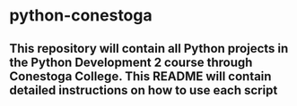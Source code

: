 # python-conestoga

## This repository will contain all Python projects in the Python Development 2 course through Conestoga College. This README will contain detailed instructions on how to use each script 
